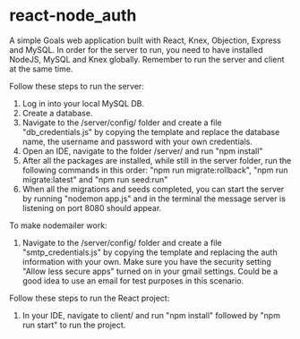 # react-node_auth

A simple Goals web application built with React, Knex, Objection, Express and MySQL.
In order for the server to run, you need to have installed NodeJS, MySQL and Knex globally.
Remember to run the server and client at the same time. 


Follow these steps to run the server: 

1. Log in into your local MySQL DB.
2. Create a database.
3. Navigate to the /server/config/ folder and create a file "db_credentials.js" by copying the template and replace the database name, the username and password with your own credentials.
4. Open an IDE, navigate to the folder /server/ and run "npm install"
5. After all the packages are installed, while still in the server folder, run the following commands in this order: "npm run migrate:rollback", "npm run migrate:latest" and "npm run seed:run"
6. When all the migrations and seeds completed, you can start the server by running "nodemon app.js" and in the terminal the message server is listening on port 8080 should appear.

To make nodemailer work: 

1. Navigate to the /server/config/ folder and create a file "smtp_credentials.js" by copying the template and replacing the auth information with your own. Make sure you have the security setting "Allow less secure apps" turned on in your gmail settings. Could be a good idea to use an email for test purposes in this scenario. 

Follow these steps to run the React project:
1. In your IDE, navigate to client/ and run "npm install" followed by "npm run start" to run the project. 
